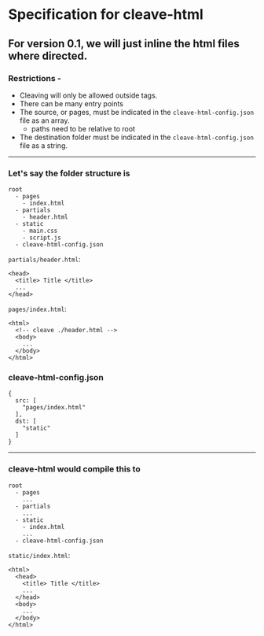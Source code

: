 # Specification for cleave-html

## For version 0.1, we will just inline the html files where directed. 

### Restrictions - 
  - Cleaving will only be allowed outside tags.
  - There can be many entry points
  - The source, or pages, must be indicated in the `cleave-html-config.json` file as an array.
    - paths need to be relative to root
  - The destination folder must be indicated in the `cleave-html-config.json` file as a string.

---

### Let's say the folder structure is 
```
root
  - pages 
    - index.html
  - partials
    - header.html
  - static 
    - main.css
    - script.js
  - cleave-html-config.json
```  
 
 
`partials/header.html`:
```
<head>
  <title> Title </title>
  ...
</head>
```


`pages/index.html`:
```
<html>
  <!-- cleave ./header.html -->
  <body>
    ...
  </body>
</html>
```

### cleave-html-config.json
```
{
  src: [
    "pages/index.html"
  ],
  dst: [
    "static"
  ]
}
```

---

### cleave-html would compile this to

```
root
  - pages 
    ...
  - partials
    ...
  - static 
    - index.html
    ...
  - cleave-html-config.json
```  

`static/index.html`:
```
<html>
  <head>
    <title> Title </title>
    ...
  </head>
  <body>
    ...
  </body>
</html>
```
